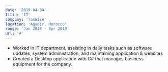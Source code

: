 ```yaml
---
date: '2019-04-30'
title: 'IT'
company: 'TaxWise'
location: 'Agadir, Morocco'
range: 'Jan 2018 - Apr 2019'
url: '#'
---
```


- Worked in IT department, assisting in daily tasks such as software updates, system administration, and maintaining application & websites
- Created a Desktop application with C# that manages business equipment for the company.
